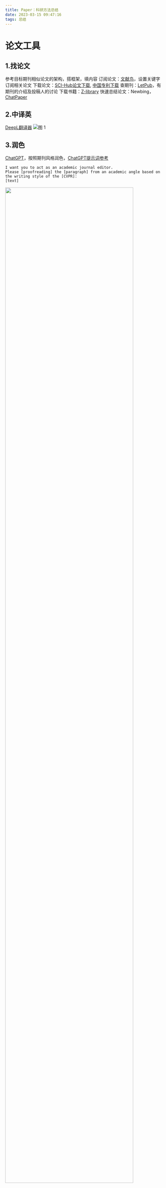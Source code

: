 ```yaml
---
title: Paper：科研方法总结
date: 2023-03-15 09:47:16
tags: 总结
---
```

# 论文工具
## 1.找论文
参考目标期刊相似论文的架构，搭框架，填内容
订阅论文：[文献鸟](https://www.storkapp.me/?ref=1003)，设置关键字订阅相关论文
下载论文：[SCI-Hub论文下载](https://tool.yovisun.com/scihub/), [中国专利下载](https://www.drugfuture.com/cnpat/cn_patent.asp)
查期刊：[LetPub](https://www.letpub.com.cn/index.php?page=journalapp)，有期刊的介绍及投稿人的讨论
下载书籍：[Z-library](https://lib-xg7r2un3uz6rivi4ibrvtfls.resist.tel/)
快速总结论文：Newbing，[ChatPaper](https://chatpaper.org/)

## 2.中译英
[DeepL翻译器](https://www.deepl.com/translator)
![图 1](https://raw.sevencdn.com/Arrowes/Arrowes-Blogbackup/main/images/Paper1.png)  

## 3.润色
[ChatGPT](https://chat.openai.com/chat)，按照期刊风格润色，[ChatGPT提示词参考](https://ai.newzone.top/)
```
I want you to act as an academic journal editor. 
Please [proofreading] the [paragraph] from an academic angle based on the writing style of the [CVPR]: 
[text]
```
<img src="https://raw.sevencdn.com/Arrowes/Arrowes-Blogbackup/main/images/Paper2.png" width = "90%" />

## 4.语法
[Grammarly](https://www.grammarly.com/office-addin)，安装Word插件修正语法
![图 3](https://raw.sevencdn.com/Arrowes/Arrowes-Blogbackup/main/images/Paper3.png)  

# 文献管理神器：Zotero
Zotero能管理个人文献库、插入引文、论文阅读和记笔记、pdf下载和翻译、查看论文分区、影响因子等信息
## 安装
[Zotero官网](https://www.zotero.org/)，安装软件后再装浏览器插件，可以很方便的在浏览器随时导入文献；
顺便在官网注册一个账号，用于同步,且可登陆官网在线查看自己的论文库； 
<img src="https://raw.sevencdn.com/Arrowes/Arrowes-Blogbackup/main/images/Paper4.png" width = "100%" />

## 配置
### 常规设置
``编辑 > 首选项 > 同步 > 登陆``
``编辑 > 首选项 > 高级 > 文件和文件夹 > 更改数据储存路径  #自选合适的位置存储本地文件``

### SCI-Hub抓取pdf 
1. 打开Zotero 首选项->高级->设置编辑器
2. 搜索 ``extensions.zotero.findPDFs.resolvers`` ，搜到之后双击打开，在对话框中填入：
```
{
    "name":"Sci-Hub",
    "method":"GET",
    "url":"https://sci-hub.ren/{doi}",
    "mode":"html",
    "selector":"#pdf",
    "attribute":"src",
    "automatic":true
}
```
3. 实现抓取任意文献pdf（知网和部分新文献不行）

### 配置搜索引擎
1. [下载 engines.json 文件](https://www.123pan.com/s/goS7Vv-kIKbd.html)
2. 打开数据储存路径,替换同名文件 ``...\Zotero\locate\engines.json``
3. 重启Zotero后，实现多搜索引擎，很方便 

### 安装Word插件
安装word插件，实现高效插入引文，并且可以根据期刊选择参考文献样式
``编辑 > 首选项 > 引用 > 文字处理软件 > 安装word插件`` 
<img src="https://raw.sevencdn.com/Arrowes/Arrowes-Blogbackup/main/images/Paper5.png" width = "80%" />

### 插件，让Zotero真正好用
[官方插件下载地址](https://www.zotero.org/support/plugins)
安装方法：下载.xpi 文件到你的电脑。然后，在 Zotero，点击“工具→插件（附加组件）”，然后拖动插件的 .xpi 文件到插件窗口打开，或者选择从文件中安装。安装完成后重新启动软件即可。

**下面是强烈推荐的5个必备插件，嫌麻烦可以直接安装我上传的，都是2023年最新的，5个全部拖进去即可，地址：[推荐插件下载](https://www.123pan.com/s/goS7Vv-mIKbd.html)**

**Zotero PDF Translate**
[zotero-pdf-translate 下载](https://github.com/windingwind/zotero-pdf-translate/releases)，实现划词翻译，但是需要在插件设置里配置翻译引擎（免费,推荐腾讯云），[配置方法文档](https://doc.tern.1c7.me/zh/folder/setting/#%E8%85%BE%E8%AE%AF%E4%BA%91) 

**Jasminum - 茉莉花**
[Jasminum 下载](https://github.com/l0o0/jasminum/releases)，一个简单的 Zotero 中文插件, 优化知网中文论文管理体验

**Zotero DOI Manager**
[Zotero DOI Manager 下载](https://github.com/bwiernik/zotero-shortdoi/releases)，更新抓取文献的DOI号，提高SCI-Hub抓取pdf成功率

**Zotero IF**
[Zotero IF百度云地址，提取码: apeh](https://pan.baidu.com/s/1-nIHvhRj_wK_t6LMsNF6rg#list/path=%2Fsharelink3626522904-21879764921069%2FZotero%20IF&parentPath=%2Fsharelink3626522904-21879764921069),为所抓取的文献更新影响因子

**Zotero Citation Counts Manager**
[Zotero Citation Counts Manager 下载](https://github.com/eschnett/zotero-citationcounts/releases)，抓取引用数，一般选Semantic Scholar citation count

<details>
  <summary>清空其它信息:工具-->开发者-->Run Javascript-->运行以下代码</summary>

    var fieldName = "extra";
    var newValue = "";

    var fieldID = Zotero.ItemFields.getID(fieldName);
    var s = new Zotero.Search();
    s.libraryID = ZoteroPane.getSelectedLibraryID();
    var ids = await s.search();
    if (!ids.length) {
    return "No items found";
    }
    await Zotero.DB.executeTransaction(async function () {
    for (let id of ids) {
    let item = await Zotero.Items.getAsync(id);
    let mappedFieldID = Zotero.ItemFields.getFieldIDFromTypeAndBase(item.itemTypeID, fieldName);
    item.setField(mappedFieldID ? mappedFieldID : fieldID, newValue);
    await item.save();
    }
    });
    return ids.length + " item(s) updated";
</details>

# LaTex
在线编辑器：[Overleaf](https://www.overleaf.com/)，可以多人在线共同编辑、批注；
将期刊提供的LaTex模板导入编辑器，直接在模板里写；
查询文档：[LaTeXdoc](https://github.com/sailist/LaTeXdoc), [Latex简明速查手册(8页)](https://zhuanlan.zhihu.com/p/508559139)

## 参考文献
### 单篇论文的参考文献引用
1. 使用``\begin{thebibliography}``开始参考文献的引用；使用``\end{thebibliography}``结束；
2. 使用``\bibitem{}``添加文献，在文章中只用使用``\cite{}``引用，需要自己改，比较麻烦；

### overleaf+zotero多篇论文.bib文件引用
1. 使用zotero，将文章所需参考文献导入至一个新文件夹中，选择导出分类，选择文件夹导出``ref.bib``格式的文件；
2. 打开overleaf，将刚刚的``ref.bib``文件导入
3. 接下来就是在文章中导入参考文献:

（1）首先导入如下命令，注意是在文章最后，``\end{document}``之前：
```
\bibliographystyle{ieicetr} %引文期刊格式
\bibliography{ref} %.bib文件名
```
(2)编译后还不能显示你的参考文献列表，只有在文章中添加了``\cite{}``之后才可以正常显示
![图 6](https://raw.sevencdn.com/Arrowes/Arrowes-Blogbackup/main/images/Paper6.png)  
``\cite{liu_ceam-yolov7_2022}``

## 公式图表
### 公式
```
\begin{equation}
  x+y
\end{equation}
```
### 图片
```
%h: 表示浮动体尽可能地放在当前位置。t: 表示浮动体放在页面顶部。b: 表示浮动体放在页面底部。p: 表示浮动体放在一个单独的页面上。
\begin{figure}[htb]
\begin{center}
\includegraphics[width=1\columnwidth]{FEY-YOLOv7/figure/fig.1.png}
\end{center}
\caption{RGB-infrared Datasets.}
\label{fig:1}
\end{figure}
%跨栏显示：{figure*}
%若编译不显示图片：菜单>选择用XELATEX编译
%引用：shown in Fig.\ref{fig:2}
```
### 表格
```
\begin{table}[htb]
\caption{Effect of different datasets on the YOLOv7.}
\label{table:4}
\begin{center}
\begin{tabular}{ll}
    \hline
    \textbf{Dataset} & \textit{mAP}\\
    \hline
    IR dataset & 0.85 \\
    RGB dataset & 0.758 \\
    RGB-infrared dataset & 0.962 \\
    \hline
\end{tabular}%
\end{center}
\end{table} 
```

## Note
IEICE期刊论文投稿的LaTeX模板中提供了EUC、SJIS和UTF三种不同的模板。这些模板的区别在于它们所使用的字符编码方式，其中UTF-8是其中最为常用的一种编码方式。
``Ctrl + S 编译``
```sh
%分点
\begin{itemize}
  \item [1.]
  \item 
  \item 
\end{itemize}

空行：\\  下划线：\_{}  百分号:\%  加粗：\textbf{}
斜体：\textit{} 或 $x$  或公式斜体：\mathit{}  
高亮：\usepackage {soul}  \hl {xxx}

%文章结构
章：\section{}   节：\subsection{}   条：\subsubsection{}
```
# 论文规范
## 缩写
1. 一个词或词组在文中出现三次或以上才可以用缩写，否则需要写出全称。也就是说如果只出现一次或两次，每次都要写出全称，而缩略语就不需要给出了。
出现的次数是在摘要、正文(从前言到讨论)、每个图注以及每个表注中分别计算的。如果一个词在摘要中出现一次，正文中出现多次，图注中又出现一次，那么摘要中只要用全称，不要用缩写；正文中第一次出现时用全称，后面用缩写； 图注中用全称，不用缩写。
一些期刊只允许对正文中出现3次以上的术语使用缩写。
一些期刊禁止在标题和摘要中使用任何缩写词。
从写作风格上讲，大多数期刊都建议作者不要在句首使用缩写词。在这种情况下，作者要详细说明术语的含义，或者改用别的措辞重写句子。
在论文中，将摘要看做是独立的部分。因此，如果您需要在摘要和论文中同时使用一个缩写词时，您需要两次介绍这个缩写词：首次在摘要中使用时介绍一次；首次 在论文中使用时介绍一次。然而 ，如果您发现在摘要中介绍的一个缩写词仅仅出现了一两次，没必要缩写——可以考虑避免缩写，每次都用全拼代替（除非您认为读者更了解缩写词）

2. 缩略语在文中第一次出现时需要定义。这里所谓第一次，也是摘要、正文(从前言到讨论)、每个图注以及每个表注中分别计算的。如果摘要和正文都符合上面所说使用缩写的规则，那么摘要中需要定义一次，正文中还需要定义一次。定义就是写出全称并在括号中给出缩写。
The patient was diagnosed with pulmonary arterial hypertension (PAH).
如果图例或表格中为了节省空间出现了缩写，那么在图注或表注中要解释缩写。
PH: pulmonary hypertension, PAH: pulmonary arterial hypertension.
写全称时一般是全部用小写，除非是人名、地名等专有名词，而缩写一般是全大写，除非是约定俗成的写法，比如用ChIP 代表chromatin immunoprecipitation。
应该考虑到也许有其他领域或者新进入这门领域的读者会阅读这篇论文，所以期刊都规定缩略语要先定义再使用。有些期刊会列出该期刊中不需要定义就可以直接使用的缩略语，比如Journal of Clinical Investigation 就给出[标准缩略语列表](http://www.jci.org/kiosk/publish/abbreviations)并指出这些缩略语可以直接使用。如果期刊没有特别规定，应该每个缩略语使用时都要先定义。定义之后记得要一直使用缩略语，不要再使用全称。

3. 尽量避免使用缩略语。一篇文章完全不使用缩略语不见得可行，但是尽量少用为好，而且只使用比较常见的缩略语。使用缩略语的目的是为了便于读者对文章的阅读理解，比较长的词组如果反复出现，不便于读者的快速阅读，所以用缩写更合适。有些词可能多数读者对缩写更熟悉，这些词用缩写也便于读者理解。如果很多比较短的词也用缩写，而且不是普遍使用的缩写，读者就经常要停下来去查找缩写代表的词意，思路就会被打断，所以会影响对文章的理解。

4. 一个缩略语代表一个词或词组。在一篇文章中，一个缩略语只能代表一个词（组），而且一个词（组）也只能用一个缩略语代表。

5. 缩写相关的复数和冠词的用法。多数情况下，我们会用缩略语来代替一个名词，所以如果是可数名词也是有复数的。一般来说，缩略语代表的是名词的单数形式，我们在后面加s（或者加es如果缩略语的最后一个字母是s）来表示复数。定义缩写的时候通常就可以看出来，比如 endothelial cells (ECs)。
如果缩略语名词前面需要加不定冠词，要根据缩写的读音来决定是用a还是an。例如human immunodeficiency virus缩写成HIV时我们是念这三个字母，第一个字母H虽然是个辅音字母，念这个字母时却是元音开头，所以HIV这个词的第一个音是元音，前面要用an，例如 an HIV-positive test result。

6. 在技术写作中最常见的关于首字母缩写和缩略词的错误，就是大部分人以为缩写中出现的大写字母在缩写前的词组中也需要大写，实际上并不是这样的。例如，作为商业管理哲学的「total quality management」缩写为「TQM」，但它的全称却常常被错误地写成「Total Quality Management」，这有可能是因为部分作者忘记了这个词本身并不是专有名词，甚至是更糟糕的情况──作者根本从一开始就没有完全了解这个词的含意！请记住，在文章中缩写术语之前，首先了解该术语的含意和来源是很重要的，因为作者在论文中处理首字母缩写和缩略词的态度与方法常常反映了他们自己对于运用术语的了解程度。
掌握了上面这几个原则，我们就可以通过恰当地使用缩略语来增加文章的可读性。

## 字母
1. 什么时候用斜体(italic)？
> 1)变量(variables)应该用斜体表示：例如*T*表示温度(temperature)，*r*表示速率(rate)，*x*代表摩尔分数(molar fraction).
2)坐标轴(axes)：the *y* axis.
3)平面(planes)：plane *P*.
4)行列式(determinants)和矩阵(matrices)中的元素：*gn*.
5)常数(constants)符号: *g*, 重力加速度
6)描述变量的函数:*f(x)*.

2. 什么时候不用斜体，而采用罗马字体(Roman)?
这里的Roman字体指非特殊性字体，与每个期刊的正文字体一致
> 1)数字；
2)标点符号和括号；
3)大多数运算符；
4)量度单位和时间单位：毫克, mg; 帕斯卡, Pa; 毫米汞柱, mmHg.
5)非数学符号和数量：s, 原子轨道(atomic orbital);
6)变量的多字符缩写
7)数学常量(mathematical constants):自然对数,e;复数的虚部,i;圆周率,π.
8)矩阵的转置(transposes), **A**T(T是矩阵**A**的转置)
9)点(point)和线(line): point A, line AB.
10)行列式(determinants)： A是矩阵**A**的行列式
11)三角函数和其他数学函数:正弦函数sin;最大值max,极限lim;对数log等.

3. 什么时候用粗体(Boldface)？
> 1）向量(vectors)；
2）张量(tensors)；
3）矩阵(matrics);
4）多维物理量：磁场强度，**H**.

4. 什么时候使用希腊字母(Greek letters)?
> 任何拉丁字母可以使用的地方都可以，包括变量，常量，向量等。

5. 当上下标本身就是代表物理量或数字的符号时，用斜体(italic),如果上下标是缩写或者不是符号时，不用斜体，采用罗马字体(Roman).
> 举例：*Cp* for heat capacity at constant pressure常压比热（*p*是压力的符号，采用斜体）
*C*B for heat capacity of substance B 物质B的比热（B不是符号，不用斜体）
*C*g where g is gas 气体比热 (g是gas的缩写，不用斜体)
*Ei* for energy of the *i*th level, where *i* is a number(*i*是代表数字的符号)
*g*n where n is normal(n是气体normal的缩写，不用斜体)

[[GB 3102.11-93] 物理科学和技术中使用的数学符号](https://journal.cricaas.com.cn/attached/file/20210517/20210517161953_566.pdf)